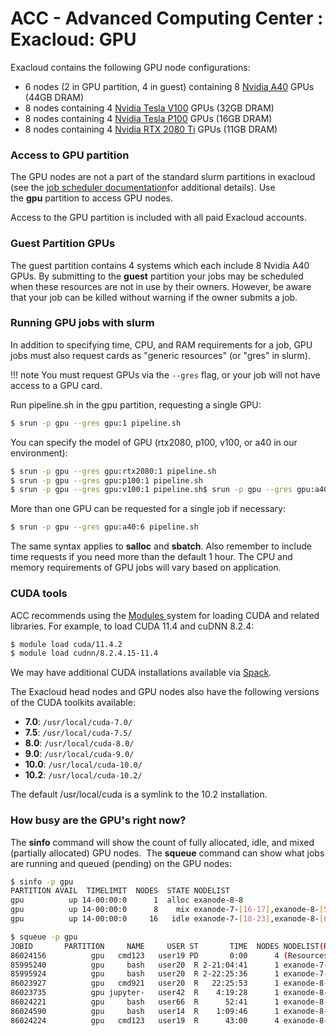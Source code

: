ACC - Advanced Computing Center : Exacloud: GPU
===============================================

Exacloud contains the following GPU node configurations:

-   6 nodes (2 in GPU partition, 4 in guest) containing 8 [Nvidia A40](https://www.nvidia.com/en-us/data-center/a40/) GPUs (44GB DRAM)
-   8 nodes containing 4 [Nvidia Tesla V100](https://www.nvidia.com/en-us/data-center/tesla-v100/) GPUs (32GB DRAM)
-   8 nodes containing 4 [Nvidia Tesla P100](http://www.nvidia.com/object/tesla-p100.html) GPUs (16GB DRAM)
-   8 nodes containing 4 [Nvidia RTX 2080 Ti](https://www.nvidia.com/en-us/geforce/graphics-cards/rtx-2080-ti/#specs) GPUs (11GB DRAM)

### Access to GPU partition

The GPU nodes are not a part of the standard slurm partitions in exacloud (see the [job scheduler documentation](05-Job-Scheduler.md)for additional details). Use the **gpu** partition to access GPU nodes.

Access to the GPU partition is included with all paid Exacloud accounts.

### Guest Partition GPUs


The guest partition contains 4 systems which each include 8 Nvidia A40 GPUs. By submitting to the **guest** partition your jobs may be scheduled when these resources are not in use by their owners. However, be aware that your job can be killed without warning if the owner submits a job.

### Running GPU jobs with slurm

In addition to specifying time, CPU, and RAM requirements for a job, GPU jobs must also request cards as "generic resources" (or "gres" in slurm).

!!! note
    You must request GPUs via the `--gres` flag, or your job will not have access to a GPU card.

Run pipeline.sh in the gpu partition, requesting a single GPU:

``` sh
$ srun -p gpu --gres gpu:1 pipeline.sh

```

You can specify the model of GPU (rtx2080, p100, v100, or a40 in our environment):

``` sh
$ srun -p gpu --gres gpu:rtx2080:1 pipeline.sh
$ srun -p gpu --gres gpu:p100:1 pipeline.sh
$ srun -p gpu --gres gpu:v100:1 pipeline.sh$ srun -p gpu --gres gpu:a40:1 pipeline.sh
```

More than one GPU can be requested for a single job if necessary:

``` sh
$ srun -p gpu --gres gpu:a40:6 pipeline.sh

```

The same syntax applies to **salloc** and **sbatch**. Also remember to include time requests if you need more than the default 1 hour. The CPU and memory requirements of GPU jobs will vary based on application.

### CUDA tools


ACC recommends using the [Modules ](13-Modules.md)system for loading CUDA and related libraries. For example, to load CUDA 11.4 and cuDNN 8.2.4:

``` sh
$ module load cuda/11.4.2
$ module load cudnn/8.2.4.15-11.4
```

We may have additional CUDA installations available via [Spack](18-Spack.md).

The Exacloud head nodes and GPU nodes also have the following versions of the CUDA toolkits available:

-   **7.0**: `/usr/local/cuda-7.0/`
-   **7.5**: `/usr/local/cuda-7.5/`
-   **8.0**: `/usr/local/cuda-8.0/`
-   **9.0**: `/usr/local/cuda-9.0/`
-   **10.0**: `/usr/local/cuda-10.0/`
-   **10.2**: `/usr/local/cuda-10.2/`

The default /usr/local/cuda is a symlink to the 10.2 installation.

### How busy are the GPU's right now?

The **sinfo** command will show the count of fully allocated, idle, and mixed (partially allocated) GPU nodes.  The **squeue** command can show what jobs are running and queued (pending) on the GPU nodes:

``` sh
$ sinfo -p gpu
PARTITION AVAIL  TIMELIMIT  NODES  STATE NODELIST
gpu          up 14-00:00:0      1  alloc exanode-8-8
gpu          up 14-00:00:0      8    mix exanode-7-[16-17],exanode-8-[5,9-13]
gpu          up 14-00:00:0     16   idle exanode-7-[18-23],exanode-8-[6-7,14-20]

$ squeue -p gpu
JOBID       PARTITION     NAME     USER ST       TIME  NODES NODELIST(REASON)
86024156          gpu   cmd123   user19 PD       0:00      4 (Resources)
85995240          gpu     bash   user20  R 2-21:04:41      1 exanode-7-17
85995924          gpu     bash   user20  R 2-22:25:36      1 exanode-7-16
86023927          gpu   cmd921   user20  R   22:25:53      1 exanode-8-13
86023735          gpu jupyter-   user42  R    4:19:28      1 exanode-8-5
86024221          gpu     bash   user66  R      52:41      1 exanode-8-13
86024590          gpu     bash   user14  R    1:09:46      1 exanode-8-13
86024224          gpu   cmd123   user19  R      43:00      4 exanode-8-[9-12]
```